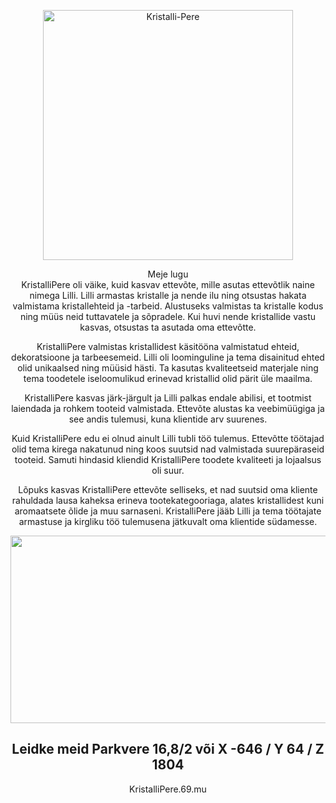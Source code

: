 <p align="center">
    <img width="400" src="https://dl3.pushbulletusercontent.com/3amRff0cud3FpijZfjybMeRoTiKfHUqs/pere%20lol.png" alt="Kristalli-Pere">
</p>

<div align="center">Meje lugu
<div align="center">KristalliPere oli väike, kuid kasvav ettevõte, mille asutas ettevõtlik naine nimega Lilli. Lilli armastas kristalle ja nende ilu ning otsustas hakata valmistama kristallehteid ja -tarbeid. Alustuseks valmistas ta kristalle kodus ning müüs neid tuttavatele ja sõpradele. Kui huvi nende kristallide vastu kasvas, otsustas ta asutada oma ettevõtte.

KristalliPere valmistas kristallidest käsitööna valmistatud ehteid, dekoratsioone ja tarbeesemeid. Lilli oli loominguline ja tema disainitud ehted olid unikaalsed ning müüsid hästi. Ta kasutas kvaliteetseid materjale ning tema toodetele iseloomulikud erinevad kristallid olid pärit üle maailma.

KristalliPere kasvas järk-järgult ja Lilli palkas endale abilisi, et tootmist laiendada ja rohkem tooteid valmistada. Ettevõte alustas ka veebimüügiga ja see andis tulemusi, kuna klientide arv suurenes.

Kuid KristalliPere edu ei olnud ainult Lilli tubli töö tulemus. Ettevõtte töötajad olid tema kirega nakatunud ning koos suutsid nad valmistada suurepäraseid tooteid. Samuti hindasid kliendid KristalliPere toodete kvaliteeti ja lojaalsus oli suur.

Lõpuks kasvas KristalliPere ettevõte selliseks, et nad suutsid oma kliente rahuldada lausa kaheksa erineva tootekategooriaga, alates kristallidest kuni aromaatsete õlide ja muu sarnaseni. KristalliPere jääb Lilli ja tema töötajate armastuse ja kirgliku töö tulemusena jätkuvalt oma klientide südamesse.




<div align="center"><img loading="lazy" width="580" height="300" src="https://dl3.pushbulletusercontent.com/wWoPC1ZzzXa6SKdGxkQPPhThPf0k6Eoc/kristalli%20pere3.png" alt="" class="wp-image-672">


##  Leidke meid Parkvere 16,8/2 või X -646 / Y 64 / Z 1804
    

<div align="center">KristalliPere.69.mu
    
